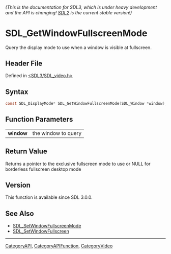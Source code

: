 ###### (This is the documentation for SDL3, which is under heavy development and the API is changing! [SDL2](https://wiki.libsdl.org/SDL2/) is the current stable version!)
# SDL_GetWindowFullscreenMode

Query the display mode to use when a window is visible at fullscreen.

## Header File

Defined in [<SDL3/SDL_video.h>](https://github.com/libsdl-org/SDL/blob/main/include/SDL3/SDL_video.h)

## Syntax

```c
const SDL_DisplayMode* SDL_GetWindowFullscreenMode(SDL_Window *window);
```

## Function Parameters

|                |                     |
| -------------- | ------------------- |
| **window**     | the window to query |

## Return Value

Returns a pointer to the exclusive fullscreen mode to use or NULL for
borderless fullscreen desktop mode

## Version

This function is available since SDL 3.0.0.

## See Also

- [SDL_SetWindowFullscreenMode](SDL_SetWindowFullscreenMode)
- [SDL_SetWindowFullscreen](SDL_SetWindowFullscreen)

----
[CategoryAPI](CategoryAPI), [CategoryAPIFunction](CategoryAPIFunction), [CategoryVideo](CategoryVideo)


